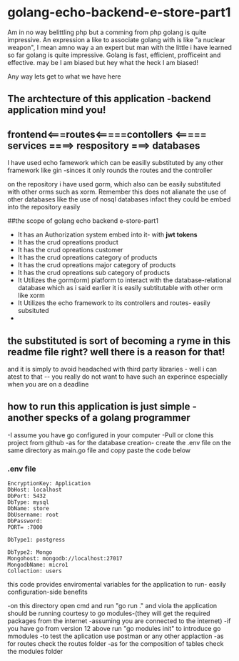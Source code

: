 # golang-echo-backend-e-store-part1

 Am in no way  belittling php but a comming from php golang is quite impressive. An expression a like to associate golang with is like "a nuclear weapon", I mean amno way a an expert but man with the little i have learned so far golang is quite impressive.
Golang is fast, efficient, profficeint and effective. may be I am biased but hey what the heck I am biased! 

Any way lets get to what we have here

## The archtecture of this application -backend application mind you!
 
 
 ## frontend<===routes<=====contollers <===== services ====> respository ===> databases
 
I have used echo famework which can be easilly substituted by any other framework like gin -sinces it only rounds the routes and the controller

on the repository i have used gorm, which also can be easily substituted with other orms such as xorm. Remember this does not alianate the use of other databases like the use of nosql databases infact they could be embed into the repository easily

##the scope of golang echo backend e-store-part1

- It has an Authorization system embed into it- with **jwt tokens**
- It has the crud opreations product
- It has the crud opreations customer
- It has the crud opreations category of products
- It has the crud opreations major category of products
- It has the crud opreations sub category of products
- It Utilizes the gorm(orm) platform to interact with the database-relational database which as i said earlier it is easily subtitutable with other orm like xorm
- It Utilizes the echo framework to its controllers and routes- easily subsituted 
-
## the **substituted** is sort of becoming a ryme in this readme file right? well there is a reason for that!
and it is simply to avoid headached with third party libraries - well i can atest to that -- you really do not want to have such an experince especially when you are on a deadline

## how to run this application is just simple -another specks of a golang programmer
-I assume you have go configured in your computer
-Pull or clone this project from github
-as for the database creation- create the .env file on the same directory as main.go file and copy paste the code below

### .env file
    EncryptionKey: Application
    DbHost: localhost
    DbPort: 5432 
    DbType: mysql
    DbName: store
    DbUsername: root
    DbPassword: 
    PORT= :7000

    DbType1: postgress

    DbType2: Mongo
    Mongohost: mongodb://localhost:27017
    MongodbName: micro1
    Collection: users
    
 this code provides enviromental variables for the application to run- easily configuration-side benefits
  
-on this directory open cmd and run "go run ." and viola the application should be running courtesy to go modules-(they will get the required packages from the internet -assuming you are connected to the internet)
-if you have go from version 12 above run "go modules init" to introduce go mmodules
-to test the aplication use postman or any other applaction
-as for routes check the routes folder
-as for the composition of tables check the modules folder


  
